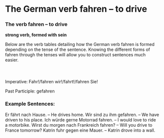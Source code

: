 # The German verb fahren – to drive



### The verb fahren – to drive

**strong verb, formed with sein**

Below are the verb tables detailing how the German verb fahren is formed depending on the tense of the sentence. Knowing the different forms of fahren through the tenses will allow you to construct sentences much easier.

### 


 

Imperative: Fahr!/fahren wir!/fahrt!/fahren Sie!

Past Participle: gefahren

### Example Sentences:

Er fährt nach Hause. – He drives home.
Wir sind zu ihm gefahren. – We have driven to his place.
Ich würde gerne Motorrad fahren. – I would love to ride a motorbike.
Wirst du morgen nach Frankreich fahren? – Will you drive to France tomorrow?
Katrin fuhr gegen eine Mauer. – Katrin drove into a wall.

                    
